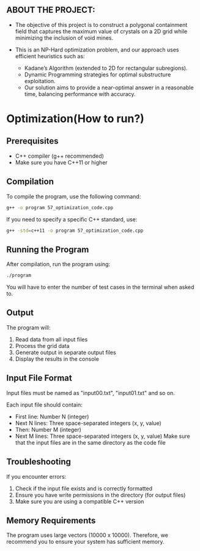 ## ABOUT THE PROJECT:

- The objective of this project is to construct a polygonal containment field that captures the maximum value of crystals on a 2D grid while minimizing the inclusion of void mines.

- This is an NP-Hard optimization problem, and our approach uses efficient heuristics such as:
  - Kadane’s Algorithm (extended to 2D for rectangular subregions).
  - Dynamic Programming strategies for optimal substructure exploitation.
  - Our solution aims to provide a near-optimal answer in a reasonable time, balancing performance with accuracy.



# Optimization(How to run?)

## Prerequisites

- C++ compiler (g++ recommended)
- Make sure you have C++11 or higher


## Compilation

To compile the program, use the following command:

```bash
g++ -o program 57_optimization_code.cpp
```

If you need to specify a specific C++ standard, use:
```bash
g++ -std=c++11 -o program 57_optimization_code.cpp
```

## Running the Program

After compilation, run the program using:
```bash
./program
```
You will have to enter the number of test cases in the terminal when asked to.

## Output

The program will:
1. Read data from all input files
2. Process the grid data
3. Generate output in separate output files
4. Display the results in the console

## Input File Format
Input files must be named as "input00.txt", "input01.txt" and so on.

Each input file should contain:
- First line: Number N (integer)
- Next N lines: Three space-separated integers (x, y, value)
- Then: Number M (integer)
- Next M lines: Three space-separated integers (x, y, value)
Make sure that the input files are in the same directory as the code file

## Troubleshooting

If you encounter errors:
1. Check if the input file exists and is correctly formatted
2. Ensure you have write permissions in the directory (for output files)
3. Make sure you are using a compatible C++ version

## Memory Requirements

The program uses large vectors (10000 x 10000). Therefore, we recommend you to ensure your system has sufficient memory.
